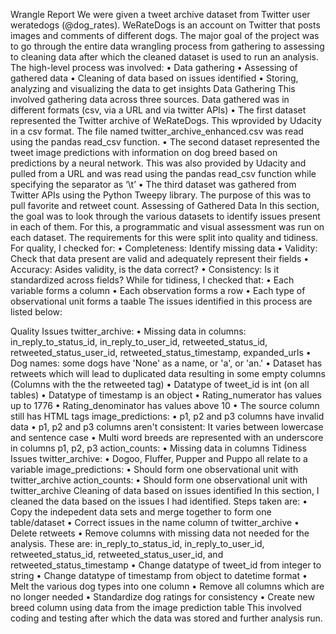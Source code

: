Wrangle Report
We were given a tweet archive dataset from Twitter user weratedogs (@dog_rates). WeRateDogs is an account on Twitter that posts images and comments of different dogs.
The major goal of the project was to go through the entire data wrangling process from gathering to assessing to cleaning data after which the cleaned dataset is used to run an analysis.
The high-level process was involved:
• Data gathering
• Assessing of gathered data
• Cleaning of data based on issues identified
• Storing, analyzing and visualizing the data to get insights
Data Gathering
This involved gathering data across three sources. Data gathered was in different formats (csv, via a URL and via twitter APIs)
• The first dataset represented the Twitter archive of WeRateDogs. This wprovided by Udacity in a csv format. The file named twitter_archive_enhanced.csv was read using the pandas read_csv function.
• The second dataset represented the tweet image predictions with information on dog breed based on predictions by a neural network. This was also provided by Udacity and pulled from a URL and was read using the pandas read_csv function while specifying the separator as ‘\t’
• The third dataset was gathered from Twitter APIs using the Python Tweepy library. The purpose of this was to pull favorite and retweet count.
Assessing of Gathered Data
In this section, the goal was to look through the various datasets to identify issues present in each of them. For this, a programmatic and visual assessment was run on each dataset. The requirements for this were split into quality and tidiness. For quality, I checked for:
• Completeness: Identify missing data
• Validity: Check that data present are valid and adequately represent their fields
• Accuracy: Asides validity, is the data correct?
• Consistency: Is it standardized across fields?
While for tidiness, I checked that:
• Each variable forms a column
• Each observation forms a row
• Each type of observational unit forms a taable
The issues identified in this process are listed below:

Quality Issues
twitter_archive:
• Missing data in columns: in_reply_to_status_id, in_reply_to_user_id, retweeted_status_id,
retweeted_status_user_id, retweeted_status_timestamp, expanded_urls
• Dog names: some dogs have 'None' as a name, or 'a', or 'an.'
• Dataset has retweets which will lead to duplicated data resulting in some empty columns
(Columns with the the retweeted tag)
• Datatype of tweet_id is int (on all tables)
• Datatype of timestamp is an object
• Rating_numerator has values up to 1776
• Rating_denominator has values above 10
• The source column still has HTML tags
image_predictions:
• p1, p2 and p3 columns have invalid data
• p1, p2 and p3 columns aren't consistent: It varies between lowercase and sentence case
• Multi word breeds are represented with an underscore in columns p1, p2, p3
action_counts:
• Missing data in columns
Tidiness Issues
twitter_archive:
• Dogoo, Fluffer, Pupper and Puppo all relate to a variable
image_predictions:
• Should form one observational unit with twitter_archive
action_counts:
• Should form one observational unit with twitter_archive
Cleaning of data based on issues identified
In this section, I cleaned the data based on the issues I had identified. Steps taken are:
• Copy the indepedent data sets and merge together to form one table/dataset
• Correct issues in the name column of twitter_archive
• Delete retweets
• Remove columns with missing data not needed for the analysis. These are: in_reply_to_status_id, in_reply_to_user_id, retweeted_status_id, retweeted_status_user_id, and retweeted_status_timestamp
• Change datatype of tweet_id from integer to string
• Change datatype of timestamp from object to datetime format
• Melt the various dog types into one column
• Remove all columns which are no longer needed
• Standardize dog ratings for consistency
• Create new breed column using data from the image prediction table
This involved coding and testing after which the data was stored and further analysis run.
